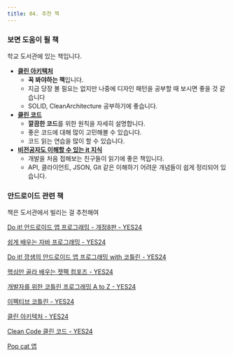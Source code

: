 ```yaml
---
title: 04. 추천 책
---
```


### 보면 도움이 될 책

학교 도서관에 있는 책입니다.

- [**클린 아키텍처**](http://www.yes24.com/Product/Goods/77283734)
    - **꼭 봐야하는 책**입니다.
    - 지금 당장 볼 필요는 없지만 나중에 디자인 패턴을 공부할 때 보시면 좋을 것 같습니다
    - SOLID, CleanArchitecture 공부하기에 좋습니다.
- [**클린 코드**](http://www.yes24.com/Product/Goods/11681152)
    - **깔끔한 코드**를 위한 원칙을 자세히 설명합니다.
    - 좋은 코드에 대해 많이 고민해볼 수 있습니다.
    - 코드 읽는 연습을 많이 할 수 있습니다.
- [**비전공자도 이해할 수 있는 it 지식**](http://www.yes24.com/Product/Goods/91165789)
    - 개발을 처음 접해보는 친구들이 읽기에 좋은 책입니다.
    - API, 클라이언트, JSON, Git 같은 이해하기 어려운 개념들이 쉽게 정리되어 있습니다.

### 안드로이드 관련 책

책은 도서관에서 빌리는 걸 추천해여

[Do it! 안드로이드 앱 프로그래밍 - 개정8판 - YES24](http://www.yes24.com/Product/Goods/102589228)

[쉽게 배우는 자바 프로그래밍 - YES24](http://www.yes24.com/Product/Goods/95717011)

[Do it! 깡샘의 안드로이드 앱 프로그래밍 with 코틀린 - YES24](http://www.yes24.com/Product/Goods/116012310)

[핵심만 골라 배우는 젯팩 컴포즈 - YES24](http://www.yes24.com/Product/Goods/115991126)

[개발자를 위한 코틀린 프로그래밍 A to Z - YES24](http://www.yes24.com/Product/Goods/112923585)

[이펙티브 코틀린 - YES24](http://www.yes24.com/Product/Goods/106225986)

[클린 아키텍처 - YES24](http://www.yes24.com/Product/Goods/77283734)

[Clean Code 클린 코드 - YES24](http://www.yes24.com/Product/Goods/11681152)

[Pop cat 앱](https://www.notion.so/Pop-cat-cffc9bc4db6641c8a0bd5d854c896e7e?pvs=21)
